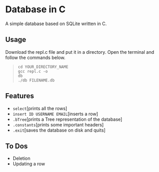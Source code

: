 # Database in C

A simple database based on SQLite written in C.

## Usage
Download the repl.c file and put it in a directory.
Open the terminal and follow the commands below.<br>
> <code>cd YOUR_DIRECTORY_NAME</code><br>
> <code>gcc repl.c -o db</code><br>
> <code>./db FILENAME.db</code>

## Features
- <code>select</code>[prints all the rows]
- <code>insert ID USERNAME EMAIL</code>[inserts a row]
- <code>.bTree</code>[prints a Tree representation of the database]
- <code>.constants</code>[prints some important headers]
- <code>.exit</code>[saves the database on disk and quits]

## To Dos
- Deletion
- Updating a row
